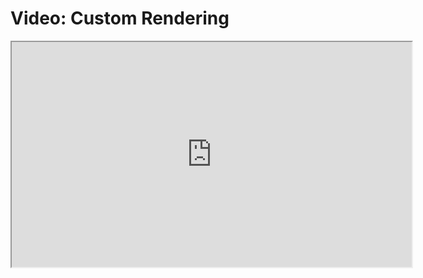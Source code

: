 # Video: Custom Rendering

<iframe src="https://player.vimeo.com/video/605875026/?title=0&byline=0&portrait=0" width="640" height="360" allowfullscreen="allowfullscreen" allow="autoplay; fullscreen; picture-in-picture"></iframe>
